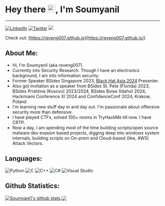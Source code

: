 # Hey there <img src="https://media.giphy.com/media/hvRJCLFzcasrR4ia7z/giphy.gif" width="25px">, I'm Soumyanil
-------------------------------------------------------------------------------------------------------------------

<a href="https://www.linkedin.com/in/soumyanil-biswas/" target="_blank"><img src="https://img.shields.io/badge/LinkedIn-%230077B5.svg?&style=flat-square&logo=linkedin&logoColor=white" alt="LinkedIn"></a>
<a href="https://twitter.com/reveng007" target="_blank"><img src="https://img.shields.io/badge/-Twitter-1ca0f1?style=flat-square&labelColor=1ca0f1&logo=twitter&logoColor=white" alt="Twitter"></a>
<a href="mailto:soumyanilbiswas2018@gmail.com"><img src="https://img.shields.io/badge/Gmail-D14836?style=for-the-badge&logo=gmail&logoColor=white" /></a>

<!-- [![Twitter @reveng007](https://img.shields.io/twitter/follow/reveng007?style=social)](https://twitter.com/reveng007) -->

<!-- <a href="https://soumyani1.medium.com/"><img src="https://img.shields.io/badge/Medium-12100E?style=for-the-badge&logo=medium&logoColor=white" /></a> -->

<!-- <a href="mailto:reveng007@protonmail.com"><img src="https://img.shields.io/badge/ProtonMail-8B89CC?style=for-the-badge&logo=protonmail&logoColor=white" /></a> -->

Check out: [https://reveng007.github.io](https://reveng007.github.io/)
## About Me:

- Hi, I'm Soumyanil (aka reveng007).
- Currently into Security Research. Though I have an electronics background, I am into information security.
- Former Speaker BSides Singapore 2023, [Black Hat Asia 2024](https://www.blackhat.com/asia-24/arsenal/schedule/index.html#darkwidow-dropperpostexploitation-tool-or-can-be-used-in-both-situations-targeting-windows-36835) Presenter.
- Also got invitation as a speaker from BSides St. Pete (Florida) 2023, BSides Prishtina (Kosovo) 2023/2024, BSides Boise (Idaho) 2024, Hackmiami Conference XI 2024 and ConfidenceConf 2024, Krakow, Poland.
- I'm learning new stuff day in and day out. I'm passionate about offensive security more than defensive.
- I have played CTFs, solved 100+ rooms in TryHackMe till now. I have CRTP.
- Now a day, I am spending most of the time building scripts/open source malware dev evasion based projects, digging deep into windows system internals, building scripts on On-prem and Cloud-based (like, AWS) Attack Vectors.


<!-- also do RE, in my leisure. -->

<!-- Recently started HTB. -->
<!-- Now a day, I am spending most of building scripts/projects and digging deep into windows sys internals. -->

<!-- Apart from these, I like to read blogs on malware developments, reverse engineering, listen rap songs. -->

<!-- - CTF Platform:
 
    - [TryHackMe](https://tryhackme.com/p/SoumyanilBiswas)
    
    <img src="https://tryhackme-badges.s3.amazonaws.com/SoumyanilBiswas.png" alt="TryHackMe">
-->

## Languages: 
![Python](https://img.shields.io/badge/python-3670A0?style=for-the-badge&logo=python&logoColor=ffdd54)
![C](https://img.shields.io/badge/c-%2300599C.svg?style=for-the-badge&logo=c&logoColor=white)
![C++](https://img.shields.io/badge/c++-%2300599C.svg?style=for-the-badge&logo=c%2B%2B&logoColor=white)
![C#](https://img.shields.io/badge/c%23-%23239120.svg?style=for-the-badge&logo=c-sharp&logoColor=white)
![Visual Studio](https://img.shields.io/badge/Visual%20Studio-5C2D91.svg?style=for-the-badge&logo=visual-studio&logoColor=white)
<!-- ![Shell Script](https://img.shields.io/badge/shell_script-%23121011.svg?style=for-the-badge&logo=gnu-bash&logoColor=white) -->
<!-- ![Git](https://img.shields.io/badge/git-%23F05033.svg?style=for-the-badge&logo=git&logoColor=white) -->
<!-- <code><img height="30" src="https://raw.githubusercontent.com/github/explore/80688e429a7d4ef2fca1e82350fe8e3517d3494d/topics/html/html.png"></code> -->
<!-- <code><img height="30" src="https://raw.githubusercontent.com/github/explore/80688e429a7d4ef2fca1e82350fe8e3517d3494d/topics/php/php.png"></code> -->

<!-- ## Operating Systems:
![Debian](https://img.shields.io/badge/Debian-D70A53?style=for-the-badge&logo=debian&logoColor=white)
![Kali](https://img.shields.io/badge/Kali-268BEE?style=for-the-badge&logo=kalilinux&logoColor=white)
![Ubuntu](https://img.shields.io/badge/Ubuntu-E95420?style=for-the-badge&logo=ubuntu&logoColor=white)
![Windows](https://img.shields.io/badge/Windows-0078D6?style=for-the-badge&logo=windows&logoColor=white) -->

## Github Statistics:

<!-- ![](https://komarev.com/ghpvc/?username=reveng007&style=flat-square) -->

<a href="https://github.com/reveng007">
  <img align="center" src="https://github-readme-stats.vercel.app/api?username=reveng007&show_icons=true&include_all_commits=true&theme=chartreuse-dark&exclude_repo=TryHackMe,HTB,Pentesterlab,Pages,blog,Executable_Files,Insider" alt="Soumyani1's github stats" />
</a>

<a href="https://github.com/reveng007">
  <!-- Change the `github-readme-stats.anuraghazra1.vercel.app` to `github-readme-stats.vercel.app`  -->
  <img align="center" src="https://github-readme-stats.vercel.app/api/top-langs/?username=reveng007&layout=compact&theme=chartreuse-dark&exclude_repo=TryHackMe,HTB,Pentesterlab,Pages,blog,Executable_Files,Insider" />
</a>



<!--
**reveng007/reveng007** is a ✨ _special_ ✨ repository because its `README.md` (this file) appears on your GitHub profile.

Here are some ideas to get you started:

- 🔭 I’m currently working on ...
- 🌱 I’m currently learning ...
- 👯 I’m looking to collaborate on ...
- 🤔 I’m looking for help with ...
- 💬 Ask me about ...
- 📫 How to reach me: ...
- 😄 Pronouns: ...
- ⚡ Fun fact: ...
-->
